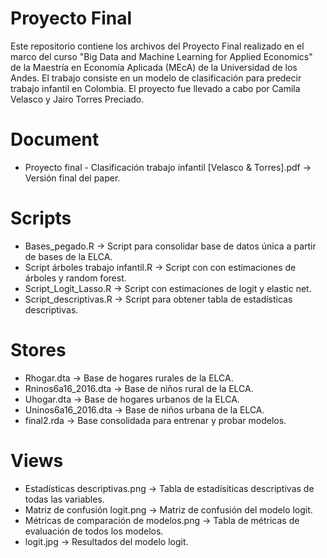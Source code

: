 # Proyecto Final
Este repositorio contiene los archivos del Proyecto Final realizado en el marco del curso "Big Data 
and Machine Learning for Applied Economics" de la Maestría en Economía Aplicada (MEcA) de la 
Universidad de los Andes. El trabajo consiste en un modelo de clasificación para predecir trabajo infantil
en Colombia. El proyecto fue llevado a cabo por Camila Velasco y Jairo Torres Preciado.

# Document
- Proyecto final - Clasificación trabajo infantil [Velasco & Torres].pdf -> Versión final del paper.

# Scripts
- Bases_pegado.R -> Script para consolidar base de datos única a partir de bases de la ELCA.
- Script árboles trabajo infantil.R -> Script con con estimaciones de árboles y random forest.
- Script_Logit_Lasso.R -> Script con estimaciones de logit y elastic net.
- Script_descriptivas.R -> Script para obtener tabla de estadísticas descriptivas.

# Stores
- Rhogar.dta -> Base de hogares rurales de la ELCA.
- Rninos6a16_2016.dta -> Base de niños rural de la ELCA.
- Uhogar.dta -> Base de hogares urbanos de la ELCA.
- Uninos6a16_2016.dta -> Base de niños urbana de la ELCA.
- final2.rda -> Base consolidada para entrenar y probar modelos.

# Views
- Estadísticas descriptivas.png -> Tabla de estadísiticas descriptivas de todas las variables.
- Matriz de confusión logit.png -> Matriz de confusión del modelo logit.
- Métricas de comparación de modelos.png -> Tabla de métricas de evaluación de todos los modelos.
- logit.jpg -> Resultados del modelo logit.
